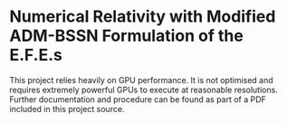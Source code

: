 # Numerical Relativity with Modified ADM-BSSN Formulation of the E.F.E.s


This project relies heavily on GPU performance. It is not optimised and requires extremely powerful GPUs to execute at reasonable resolutions. 
Further documentation and procedure can be found as part of a PDF included in this project source.

